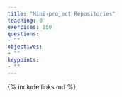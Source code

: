 ```yaml
---
title: "Mini-project Repositories"
teaching: 0
exercises: 150
questions:
- ""
objectives:
- ""
keypoints:
- ""
---
```


{% include links.md %}
